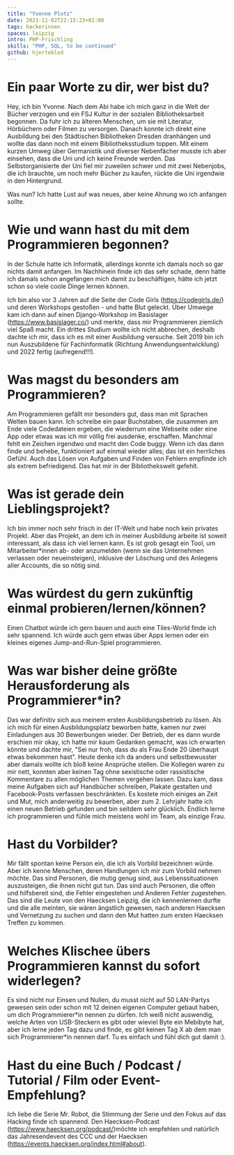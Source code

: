 ```yaml
---
title: "Yvonne Plotz"
date: 2021-11-02T22:15:23+01:00
tags: hackerinnen
spaces: leipzig
intro: PHP-Frischling 
skills: "PHP, SQL, to be continued"
github: hjerteblod
---
```


# Ein paar Worte zu dir, wer bist du?

Hey, ich bin Yvonne. Nach dem Abi habe ich mich ganz in die Welt der Bücher verzogen und ein FSJ Kultur in der sozialen Bibliotheksarbeit begonnen. Da fuhr ich zu älteren Menschen, um sie mit Literatur, Hörbüchern oder Filmen zu versorgen. Danach konnte ich direkt eine Ausbildung bei den Städtischen Bibliotheken Dresden
dranhängen und wollte das dann noch mit einem Bibliotheksstudium toppen. Mit einem kurzen Umweg über Germanistik und diverser Nebenfächer musste ich aber einsehen, dass die Uni und ich keine Freunde werden. Das Selbstorganisierte der Uni fiel mir zuweilen schwer und mit zwei Nebenjobs, die ich brauchte, um noch mehr Bücher zu kaufen, rückte die Uni irgendwie in den Hintergrund.

Was nun? Ich hatte Lust auf was neues, aber keine Ahnung wo ich anfangen sollte. 

# Wie und wann hast du mit dem Programmieren begonnen?

In der Schule hatte ich Informatik, allerdings konnte ich damals noch so gar nichts damit anfangen. Im Nachhinein finde ich das sehr schade, denn hätte ich damals schon angefangen mich damit zu beschäftigen, hätte ich jetzt schon so viele coole Dinge lernen können.

Ich bin also vor 3 Jahren auf die Seite der Code Girls (https://codegirls.de/) und deren Workshops gestoßen - und hatte Blut geleckt. Über Umwege kam ich dann auf einen Django-Workshop im Basislager (https://www.basislager.co/) und merkte, dass mir Programmieren ziemlich viel Spaß macht. Ein drittes Studium wollte ich nicht abbrechen, deshalb dachte ich mir, dass ich es mit einer Ausbildung versuche. Seit 2019 bin ich nun Auszubildene für Fachinformatik (Richtung Anwendungsentwicklung) und 2022 fertig (aufregend!!!).


# Was magst du besonders am Programmieren?

Am Programmieren gefällt mir besonders gut, dass man mit Sprachen Welten bauen kann. Ich schreibe ein paar Buchstaben, die zusammen am Ende viele Codedateien ergeben, die wiederrum eine Webseite oder eine App oder etwas was ich mir völlig frei ausdenke, erschaffen. Manchmal fehlt ein Zeichen irgendwo und macht den Code
buggy. Wenn ich das dann finde und behebe, funktioniert auf einmal wieder alles; das ist ein herrliches Gefühl. Auch das Lösen von Aufgaben und Finden von Fehlern empfinde ich als extrem befriedigend. Das hat mir in der Bibliothekswelt gefehlt.

# Was ist gerade dein Lieblingsprojekt?

Ich bin immer noch sehr frisch in der IT-Welt und habe noch kein privates Projekt. Aber das Projekt, an dem ich in meiner Ausbildung arbeite ist soweit interessant, als dass ich viel lernen kann. Es ist grob gesagt ein Tool, um Mitarbeiter\*innen ab- oder anzumelden (wenn sie das Unternehmen verlassen oder neueinsteigen), inklusive der Löschung und des Anlegens aller Accounts, die so nötig sind.

# Was würdest du gern zukünftig einmal probieren/lernen/können?

Einen Chatbot würde ich gern bauen und auch eine Tiles-World finde ich sehr spannend. Ich würde auch gern etwas über Apps lernen oder ein kleines eigenes Jump-and-Run-Spiel programmieren.

# Was war bisher deine größte Herausforderung als Programmierer\*in?

Das war definitiv sich aus meinem ersten Ausbildungsbetrieb zu lösen. Als ich mich für einen Ausbildungsplatz beworben hatte, kamen nur zwei Einladungen aus 30 Bewerbungen wieder. Der Betrieb, der es dann wurde erschien mir okay, ich hatte mir kaum Gedanken gemacht, was ich erwarten könnte und dachte mir, "Sei nur froh, dass du als Frau Ende 20 überhaupt etwas bekommen hast". Heute denke ich da anders und selbstbewusster aber damals wollte ich bloß keine Ansprüche stellen. Die Kollegen waren zu mir nett, konnten aber keinen Tag ohne sexistische oder rassistische Kommentare zu allen möglichen Themen vergehen lassen. Dazu kam, dass meine Aufgaben sich auf Handbücher schreiben, Plakate gestalten und Facebook-Posts verfassen beschränkten. Es kostete mich einiges an Zeit und Mut, mich anderweitig zu bewerben, aber zum 2. Lehrjahr hatte ich einen neuen Betrieb gefunden und bin seitdem sehr glücklich. Endlich lerne ich programmieren und fühle mich meistens wohl im Team, als einzige Frau.

# Hast du Vorbilder?

Mir fällt spontan keine Person ein, die ich als Vorbild bezeichnen würde. Aber ich kenne Menschen, deren Handlungen ich mir zum Vorbild nehmen möchte. Das sind Personen, die mutig genug sind, aus Lebenssituationen auszusteigen, die ihnen nicht gut tun. Das sind auch Personen, die offen und hilfsbereit sind, die Fehler eingestehen und Anderen Fehler zugestehen. Das sind die Leute von den Haecksen Leipzig, die ich kennenlernen durfte und die alle meinten, sie wären ängstlich gewesen, nach anderen Haecksen und Vernetzung zu suchen und dann den Mut hatten zum ersten Haecksen Treffen zu kommen.

# Welches Klischee übers Programmieren kannst du sofort widerlegen?

Es sind nicht nur Einsen und Nullen, du musst nicht auf 50 LAN-Partys gewesen sein oder schon mit 12 deinen eigenen Computer gebaut haben, um dich Programmierer\*in nennen zu dürfen. Ich weiß nicht auswendig, welche Arten von USB-Steckern es gibt oder wieviel Byte ein Mebibyte hat, aber ich lerne jeden Tag dazu und finde, es gibt keinen Tag X ab dem man sich Programmierer\*in nennen darf. Tu es einfach und fühl dich gut damit :).

# Hast du eine Buch / Podcast / Tutorial / Film oder Event-Empfehlung?

Ich liebe die Serie Mr. Robot, die Stimmung der Serie und den Fokus auf das Hacking finde ich spannend. Den Haecksen-Podcast (https://www.haecksen.org/podcast/)möchte ich empfehlen und natürlich das Jahresendevent des CCC und der Haecksen (https://events.haecksen.org/index.html#about).
